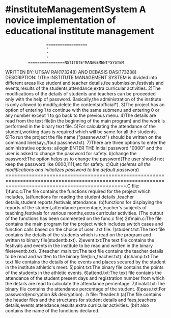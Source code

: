 #instituteManagementSystem
A novice implementation of educational institute management
=======================================================================================================================================================================
                      ==================        	      
		              "
		              "
		              "	      
		      ================NSTITUTE*MANAGEMENT*SYSTEM


WRITTEN BY: UTSAV RAI(173248) AND DEBASIS DAS(173238)
DESCRIPTION:
1)The INSTITUTE MANAGEMENT SYSTEM is divided into different areas like student and teacher details,fee submission,festivals and events,results of the students,attendance,extra curricular activities.
2)The modifications of the details of students and teachers can be proceeded only with the help of password. Basically,the administration of  the institute is only allowed to modify,delete the contents(official*).
3)The project has an option of entering 1 to continue with the same submenu and entering 0 or any number except 1 to go back to the previous  menu.
4)The details are read from the text file(in the beginning of the main program) and the work is performed in the binary text file.
5)For calculating the attendance of the student,working days is required which will be same for all the students.
6)To run the project the file name ("passnew.txt") should be written on the command line(say:./fout passnew.txt).
7)There are three options to enter the administrative options:
  a)login:ENTER THE Initial password "0000" and the user is asked to change the password for safety.
  b)change the password:The option helps us to change the password(The user should not keep the password like 0000,1111,etc for safety.
  c)Quit (*deletes all the modifications and initializes password to the default password*)
=====================================================================================================================================================.C file:
1)func.c:The file contains the functions required for the project which includes,
    (a)functions for reading the student details ,teacher details,student reports,festivals,attendance.
    (b)functions for displaying the reports of the student,attendance percentage,teacher's subjects of teaching,festivals for various months,extra curricular activities.
(The output of the functions has been commented on the func.c file)
2)fmain.c:The file contains the main program for the project which includes switch cases and function calls based on the choice of user.
.txt file:
1)student.txt:The text file contains the details of the students which is read on the program and written to binary file(studentb.txt).
2)event.txt:The text file contains the festivals and events in the institute to be read and written in the binary file(eventb.txt).
3)teacher_main.txt:The text file contains the teacher details to be read and written to the binary file(bin_teacher.txt).
4)champ.txt:The text file contains the details of the events and places secured by the student in the institute athletic's meet.
5)point.txt:The binary file contains the points of the students in the athletic events.
6)attend.txt:The text file  contains the attendance of the student present days and registration number from which the details are read to calculate the attendance percentage.
7)finalat.txt:The binary file contains the attendance percentage of the student.
8)pass.txt:For password(encryption && decryption).
.h file:
fheader.h:(a)The file contains the header files and the structures for student details and fees,teachers details,events,attendance,results,extra curricular activities.
(b)It also contains the name of the functions declared.

